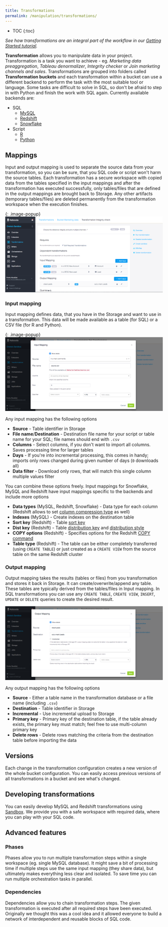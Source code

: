 ```yaml
---
title: Transformations
permalink: /manipulation/transformations/
---
```


* TOC
{:toc}

*See how transformations are an integral part of the workflow in our [Getting Started tutorial](/overview/tutorial/manipulate/).*


**Transformation** allows you to manipulate data in your project. Transformation is a task you want to achieve - eg. *Marketing data preaggregation*, *Tableau denormalizer*, *Integrity checker* or *Join marketing channels and sales*.
Transformations are grouped into folders called **Transformation buckets** and each transformation within a bucket can use a different backend to perform the task with the most suitable tool or language. Some tasks are difficult to solve in SQL, so don't be afraid to step in with Python and finish the work with SQL again. Currently available backends are:

 - SQL
   - [MySQL](./mysql/)
   - [Redshift](./redshift/)
   - [Snowflake](./snowflake/)
 - Script
   - [R](./r/)
   - [Python](./python/)

## Mappings

Input and output mapping is used to separate the source data from your transformation, so you can be sure, that you SQL code or script won't harm the source tables. Each transformation has a secure workspace with copied data from the tables specified in the input mappings and after the transformation has executed successfully, only tables/files that are defined in the output mappings are brought back to Storage. Any other artifacts (temporary tables/files) are deleted permanently from the transformation workspace when the execution finishes.   

{: .image-popup}
![Simple input and output mapping](./mappings.png)

### Input mapping 

Input mapping defines data, that you have in the Storage and want to use in a transformation. This data will be made available as a table (for SQL) or a CSV file (for R and Python).

{: .image-popup}
![Input mapping](./input-mapping.png)

Any input mapping has the following options

 - **Source** - Table identifier in Storage
 - **File name**/**Destination** - Destination file name for your script or table name for your SQL; file names should end with `.csv`
 - **Columns** - Select columns, if you don't want to import all columns. Saves processing time for larger tables
 - **Days** - If you're into incremental processing, this comes in handy; imports only rows changed during given number of days (`0` downloads all)
 - **Data filter** - Download only rows, that will match this single column multiple values filter
 
 You can combine these options freely. Input mappings for Snowflake, MySQL and Redshift have input mappings specific to the backends and include more options
  
  - **Data types** (MySQL, Redshift, Snowflake) - Data type for each column (Redshift allows to set [column compression type](http://docs.aws.amazon.com/redshift/latest/dg/t_Compressing_data_on_disk.html) as well)
  - **Indexes** (MySQL) - Create indexes on the destination table
  - **Sort key** (Redshift) - Table [sort key](http://docs.aws.amazon.com/redshift/latest/dg/t_Sorting_data.html)
  - **Dist key** (Redshift) - Table [distribution key](http://docs.aws.amazon.com/redshift/latest/dg/t_Distributing_data.html) and  [distribution style](http://docs.aws.amazon.com/redshift/latest/dg/c_choosing_dist_sort.html)
  - **COPY options** (Redshift) - Specifies options for the Redshift [COPY command](http://docs.aws.amazon.com/redshift/latest/dg/r_COPY.html)
  - **Table type** (Redshift) - The table can be either completely transferred (using `CREATE TABLE`) or just created as a `CREATE VIEW` from the source table on the same Redshift cluster 


### Output mapping

Output mapping takes the results (tables or files) from you transformation and stores it back in Storage. It can create/overwrite/append any table. These tables are typically derived from the tables/files in Input mapping. In SQL transformations you can use any `CREATE TABLE`, `CREATE VIEW`, `INSERT`, `UPDATE` or `DELETE` queries to create the desired result.
 
![Output mapping](./output-mapping.png)
 
Any output mapping has the following options
 
  - **Source** - Either a table name in the transformation database or a file name (including `.csv`)
  - **Destination** - Table identifier in Storage
  - **Incremental** - Use incremental upload to Storage
  - **Primary key** - Primary key of the destination table, if the table already exists, the primary key must match; feel free to use multi-column primary key
  - **Delete rows** - Delete rows matching the criteria from the destination table before importing the data

## Versions

Each change in the transformation configuration creates a new version of the whole bucket configuration. You can easily access previous versions of all transformations in a bucket and see what's changed.

## Developing transformations

You can easily develop MySQL and Redshift transformations using [Sandbox](/manipulation/transformations/sandbox). We provide you with a safe workspace with required data, where you can play with your SQL code.

## Advanced features

### Phases

Phases allow you to run multiple transformation steps within a single workspace (eg. single MySQL database). It might save a bit of processing time if multiple steps use the same input mapping (they share data), but ultimately makes everything less clear and isolated. To save time you can run multiple orchestration tasks in parallel.

### Dependencies

Dependencies allow you to chain transformation steps. The given transformation is executed after all required steps have been executed. Originally we thought this was a cool idea and it allowed everyone to build a network of interdependent and reusable blocks of SQL code.

